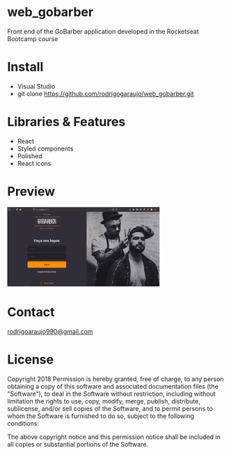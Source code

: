 # web_gobarber
Front end of the GoBarber application developed in the Rocketseat Bootcamp course

# Install
- Visual Studio
- git clone https://github.com/rodrigogaraujo/web_gobarber.git

# Libraries & Features
- React
- Styled components
- Polished
- React icons

# Preview
<img src="https://github.com/rodrigogaraujo/web_gobarber/blob/master/gobarber.png" width="350"/>

# Contact
rodrigoaraujo990@gmail.com

# License
Copyright 2018 Permission is hereby granted, free of charge, to any person obtaining a copy of this software and associated documentation files (the "Software"), to deal in the Software without restriction, including without limitation the rights to use, copy, modify, merge, publish, distribute, sublicense, and/or sell copies of the Software, and to permit persons to whom the Software is furnished to do so, subject to the following conditions:

The above copyright notice and this permission notice shall be included in all copies or substantial portions of the Software.

